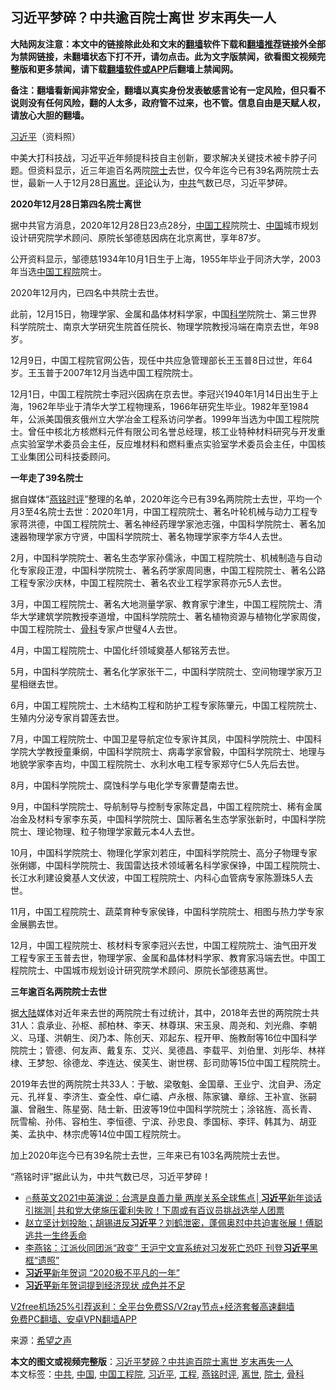  <h2>习近平梦碎？中共逾百院士离世 岁末再失一人</h2> <p class="notice"><b>大陆网友注意：本文中的链接除此处和文末的<a href="https://github.com/bannedbook/fanqiang" >翻墙</a>软件下载和<a href="https://github.com/killgcd/justmysocks/blob/master/README.md">翻墙推荐</a>链接外全部为禁网链接，未翻墙状态下打不开，请勿点击。此为文字版禁闻，欲看图文视频完整版和更多禁闻，请下载<a href="https://github.com/bannedbook/fanqiang">翻墙软件或APP</a>后翻墙上禁闻网。</p><p>备注：翻墙看新闻非常安全，翻墙以真实身份发表敏感言论有一定风险，但只看不说则没有任何风险，翻的人太多，政府管不过来，也不管。信息自由是天赋人权，请放心大胆的翻墙。</b></p>  <div class="entry"> <p id="conimg"><a href="https://www.bannedbook.org/bnews/tag/%e4%b9%a0%e8%bf%91%e5%b9%b3/" class="st_tag internal_tag" rel="tag" title="标签 习近平 下的日志">习近平</a>（资料照）</p> <p>中美大打科技战，习近平近年频提科技自主创新，要求解决关键技术被卡脖子问题。但资料显示，近三年逾百名两院<a href="https://www.bannedbook.org/bnews/tag/%e9%99%a2%e5%a3%ab/" class="st_tag internal_tag" rel="tag" title="标签 院士 下的日志">院士</a>去世，仅今年迄今已有39名两院院士去世，最新一人于12月28日<a href="https://www.bannedbook.org/bnews/tag/%E7%A6%BB%E4%B8%96/" class="st_tag internal_tag" rel="tag" title="标签 离世 下的日志">离世</a>。<span class='wp_keywordlink_affiliate'><a href="https://www.bannedbook.org/bnews/comments/" title="新闻评论" target="_blank">评论</a></span>认为，<a href="https://www.bannedbook.org/bnews/tag/%e4%b8%ad%e5%85%b1/" class="st_tag internal_tag" rel="tag" title="标签 中共 下的日志">中共</a>气数已尽，习近平梦碎。</p> <p><strong>2020年12月28日第四名院士离世</strong></p> <p>据中共官方消息，2020年12月28日23点28分，<span class='wp_keywordlink_affiliate'><a href="https://www.bannedbook.org/" title="中国" target="_blank">中国</a></span><a href="https://www.bannedbook.org/bnews/tag/%E5%B7%A5%E7%A8%8B/" class="st_tag internal_tag" rel="tag" title="标签 工程 下的日志">工程</a>院院士、<a href="https://www.bannedbook.org/bnews/tag/%E4%B8%AD%E5%9B%BD/" class="st_tag internal_tag" rel="tag" title="标签 中国 下的日志">中国</a>城市规划设计研究院学术顾问、原院长邹德慈因病在北京离世，享年87岁。</p> <p>公开资料显示，邹德慈1934年10月1日生于上海，1955年毕业于同济大学，2003年当选<a href="https://www.bannedbook.org/bnews/tag/%E4%B8%AD%E5%9B%BD%E5%B7%A5%E7%A8%8B%E9%99%A2/" class="st_tag internal_tag" rel="tag" title="标签 中国工程院 下的日志">中国工程院</a>院士。</p> <p>2020年12月内，已四名中共院士去世。</p> <p>此前，12月15日，物理学家、金属和晶体材料学家，中国<span class='wp_keywordlink'><a href="https://www.bannedbook.org/forum11/topic309.html" title="禁片：“科学”的棍子" target="_blank">科学</a></span>院院士、第三世界科学院院士、南京大学研究生院首任院长、物理学院教授冯端在南京去世，年98岁。</p>  <p>12月9日，中国工程院官网公告，现任中共应急管理部长王玉普8日过世，年64岁。王玉普于2007年12月当选中国工程院院士。</p> <p>12月1日，中国工程院院士李冠兴因病在京去世。李冠兴1940年1月14日出生于上海，1962年毕业于清华大学工程物理系，1966年研究生毕业。1982年至1984年，公派美国俄亥俄州立大学冶金工程系访问学者。1999年当选为中国工程院院士。曾任中核北方核燃料元件有限公司名誉总经理，核工业特种材料研究与开发重点实验室学术委员会主任，反应堆材料和燃料重点实验室学术委员会主任，中国核工业集团公司科技委顾问。</p> <p><strong>一年走了39名院士</strong></p> <p>据自媒体“<a href="https://www.bannedbook.org/bnews/tag/%e7%87%95%e9%93%ad%e6%97%b6%e8%af%84/" class="st_tag internal_tag" rel="tag" title="标签 燕铭时评 下的日志">燕铭时评</a>”整理的名单，2020年迄今已有39名两院院士去世，平均一个月3至4名院士去世：2020年1月，中国工程院院士、著名叶轮机械与动力工程专家蒋洪德，中国工程院院士、著名神经药理学家池志强，中国科学院院士、著名加速器物理学家方守贤，中国科学院院士、著名物理学家李方华4人去世。</p> <p>2月，中国科学院院士、著名生态学家孙儒泳，中国工程院院士、机械制造与自动化专家段正澄，中国科学院院士、著名药学家周同惠，中国工程院院士、著名公路工程专家沙庆林，中国工程院院士、著名农业工程学家蒋亦元5人去世。</p> <p>3月，中国工程院院士、著名大地测量学家、教育家宁津生，中国工程院院士、清华大学建筑学院教授李道增，中国科学院院士、著名植物资源与植物化学家周俊，中国工程院院士、<a href="https://www.bannedbook.org/bnews/tag/%e9%aa%a8%e7%a7%91/" class="st_tag internal_tag" rel="tag" title="标签 骨科 下的日志">骨科</a>专家卢世璧4人去世。</p> <p>4月，中国工程院院士、中国化纤领域奠基人郁铭芳去世。</p>  <p>5月，中国科学院院士、著名化学家张干二，中国科学院院士、空间物理学家万卫星相继去世。</p> <p>6月，中国工程院院士、土木结构工程和防护工程专家陈肇元，中国工程院院士、生殖内分泌专家肖碧莲去世。</p> <p>7月，中国工程院院士、中国卫星导航定位专家许其凤，中国科学院院士、中国科学院大学教授童秉纲，中国科学院院士、病毒学家曾毅，中国科学院院士、地理与地貌学家李吉均，中国工程院院士、水利水电工程专家郑守仁5人先后去世。</p> <p>8月，中国科学院院士、腐蚀科学与电化学专家曹楚南去世。</p> <p>9月，中国科学院院士、导航制导与控制专家陈定昌，中国工程院院士、稀有金属冶金及材料专家李东英，中国科学院院士、国际著名生态学家张新时，中国科学院院士、理论物理、粒子物理学家戴元本4人去世。</p> <p>10月，中国科学院院士、物理化学家刘若庄，中国科学院院士、高分子物理专家张俐娜，中国科学院院士、我国雷达技术领域著名科学家保铮，中国工程院院士、长江水利建设奠基人文伏波，中国工程院院士、内科心血管病专家陈灏珠5人去世。</p> <p>11月，中国工程院院士、蔬菜育种专家侯锋，中国科学院院士、相图与热力学专家金展鹏去世。</p>  <p>12月，中国工程院院士、核材料专家李冠兴去世，中国工程院院士、油气田开发工程专家王玉普去世，物理学家、金属和晶体材料学家、教育家冯端去世。中国工程院院士、中国城市规划设计研究院学术顾问、原院长邹德慈离世。</p> <p><strong>三年逾百名两院院士去世</strong></p> <p>据<span class='wp_keywordlink_affiliate'><a href="https://www.bannedbook.org/" title="大陆" target="_blank">大陆</a></span>媒体对近年来去世的两院院士有过统计，其中，2018年去世的两院院士共31人：袁承业、孙枢、郝柏林、李天、林尊琪、宋玉泉、周尧和、刘光鼎、李朝义、马瑾、洪朝生、闵乃本、陈创天、邓起东、程开甲、施教耐等16位中国科学院院士；管德、何友声、戴复东、艾兴、吴德昌、李载平、刘伯里、刘彤华、林祥棣、王梦恕、徐德龙、李连达、侯芙生、谢世楞、彭司勋等15位中国工程院院士。</p> <p>2019年去世的两院院士共33人：于敏、梁敬魁、金国章、王业宁、沈自尹、汤定元、孔祥复、李济生、查全性、卓仁禧、卢永根、陈家镛、章综、王补宣、张嗣瀛、曾融生、陈星弼、陆士新、田波等19位中国科学院院士；涂铭旌、高长青、阮雪榆、孙伟、容柏生、李恒德、宁滨、孙忠良、季国标、李玶、韩其为、胡亚美、孟执中、林宗虎等14位中国工程院院士。</p> <p>加上2020年迄今已有39名院士去世，三年来已有103名两院院士去世。</p> <p>“燕铭时评”据此认为，中共气数已尽，习近平梦碎！</p> <ul class='op-related-articles' title='相关阅读'> <li><a href='https://www.bannedbook.org/bnews/bannedvideo/20210101/1459035.html' target='_blank'>🔥蔡英文2021中英演说：台湾是良善力量 两岸关系全球焦点│<b>习近平</b>新年谈话引揣测│共和党大佬施压霍利失败！下周或有百议员挑战选举人团票</a></li> <li><a href='https://www.bannedbook.org/bnews/bannedvideo/20210101/1459016.html' target='_blank'>赵立坚计划投胎；胡锡进反<b>习近平</b>？刘鹤泄密，蓬佩奥怼中共迫害张展！傅聪逃共一生终丢命</a></li> <li><a href='https://www.bannedbook.org/bnews/comments/20210101/1458915.html' target='_blank'>李燕铭：江派伙同团派“政变” 王沪宁文宣系统对习发死亡恐吓 刊登<b>习近平</b>黑框“遗照”</a></li> <li><a href='https://www.bannedbook.org/bnews/headline/20210101/1458805.html' target='_blank'><b>习近平</b>新年贺词 “2020极不平凡的一年”</a></li> <li><a href='https://www.bannedbook.org/bnews/finance/20210101/1458788.html' target='_blank'><b>习近平</b>新年贺词提到经济现状 成色并不足</a></li> </ul> <p class="texttj"> <a href="https://www.bannedbook.org/forum23/topic22702.html" target="_blank">V2free机场25%引荐返利：全平台免费SS/V2ray节点+经济套餐高速翻墙</a><br/> <a href="https://github.com/bannedbook/fanqiang/wiki/%E7%A6%81%E9%97%BB%E7%BD%91%E5%AE%89%E5%8D%93%E7%BF%BB%E5%A2%99%E6%96%B0%E9%97%BBAPP" target="_blank">免费PC翻墙、安卓VPN翻墙APP</a></p><p> 来源：<span class='wp_keywordlink_affiliate'><a href="https://www.soundofhope.org" title="希望之声" target="_blank">希望之声</a></span> </p> <a name='sharetosocial'></a>       <div><b>本文的图文或视频完整版</b>：<a href='https://www.bannedbook.org/bnews/cnnews/20210101/1459048.html'>习近平梦碎？中共逾百院士离世 岁末再失一人</a></div>  </div><!--END ENTRY--> <div class="postfooter"> <div>本文标签：<a href="https://www.bannedbook.org/bnews/tag/%e4%b8%ad%e5%85%b1/" rel="tag">中共</a>, <a href="https://www.bannedbook.org/bnews/tag/%E4%B8%AD%E5%9B%BD/" rel="tag">中国</a>, <a href="https://www.bannedbook.org/bnews/tag/%E4%B8%AD%E5%9B%BD%E5%B7%A5%E7%A8%8B%E9%99%A2/" rel="tag">中国工程院</a>, <a href="https://www.bannedbook.org/bnews/tag/%e4%b9%a0%e8%bf%91%e5%b9%b3/" rel="tag">习近平</a>, <a href="https://www.bannedbook.org/bnews/tag/%E5%B7%A5%E7%A8%8B/" rel="tag">工程</a>, <a href="https://www.bannedbook.org/bnews/tag/%e7%87%95%e9%93%ad%e6%97%b6%e8%af%84/" rel="tag">燕铭时评</a>, <a href="https://www.bannedbook.org/bnews/tag/%E7%A6%BB%E4%B8%96/" rel="tag">离世</a>, <a href="https://www.bannedbook.org/bnews/tag/%e9%99%a2%e5%a3%ab/" rel="tag">院士</a>, <a href="https://www.bannedbook.org/bnews/tag/%e9%aa%a8%e7%a7%91/" rel="tag">骨科</a></div>  </div><!--END POSTFOOTER--> 